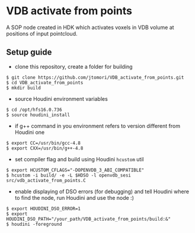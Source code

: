 VDB activate from points
========================

A SOP node created in HDK which activates voxels in VDB volume at positions of input pointcloud.

Setup guide
-----------
- clone this repository, create a folder for building
```
$ git clone https://github.com/jtomori/VDB_activate_from_points.git
$ cd VDB_activate_from_points
$ mkdir build
```

- source Houdini environment variables
```
$ cd /opt/hfs16.0.736
$ source houdini_install
```

- if g++ command in you environment refers to version different from Houdini one
```
$ export CC=/usr/bin/gcc-4.8
$ export CXX=/usr/bin/g++-4.8
```

- set compiler flag and build using Houdini `hcustom` util
```
$ export HCUSTOM_CFLAGS="-DOPENVDB_3_ABI_COMPATIBLE"
$ hcustom -i build/ -e -L $HDSO -l openvdb_sesi src/vdb_activate_from_points.C
```

- enable displaying of DSO errors (for debugging) and tell Houdini where to find the node, run Houdini and use the node :)
```
$ export HOUDINI_DSO_ERROR=1
$ export HOUDINI_DSO_PATH="/your_path/VDB_activate_from_points/build:&"
$ houdini -foreground
```